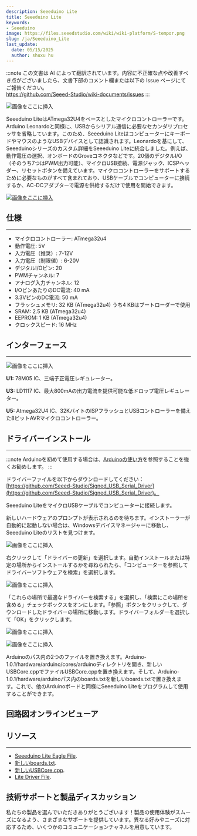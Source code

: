 ```yaml
---
description: Seeeduino Lite
title: Seeeduino Lite
keywords:
- Seeeduino 
image: https://files.seeedstudio.com/wiki/wiki-platform/S-tempor.png
slug: /ja/Seeeduino_Lite
last_update:
  date: 05/15/2025
  author: shuxu hu
---
```

:::note
この文書は AI によって翻訳されています。内容に不正確な点や改善すべき点がございましたら、文書下部のコメント欄または以下の Issue ページにてご報告ください。  
https://github.com/Seeed-Studio/wiki-documents/issues
:::

![画像をここに挿入](https://files.seeedstudio.com/wiki/Seeeduino_Lite/image/400px-Lite_01.jpg)

Seeeduino LiteはATmega32U4をベースとしたマイクロコントローラーです。Arduino Leonardoと同様に、USBからシリアル通信に必要なセカンダリプロセッサを省略しています。このため、Seeeduino LiteはコンピューターにキーボードやマウスのようなUSBデバイスとして認識されます。Leonardoを基にして、Seeeduinoシリーズのカスタム詳細をSeeeduino Liteに統合しました。例えば、動作電圧の選択、オンボードのGroveコネクタなどです。20個のデジタルI/O（そのうち7つはPWM出力可能）、マイクロUSB接続、電源ジャック、ICSPヘッダー、リセットボタンを備えています。マイクロコントローラーをサポートするために必要なものがすべて含まれており、USBケーブルでコンピューターに接続するか、AC-DCアダプターで電源を供給するだけで使用を開始できます。

[![画像をここに挿入](https://files.seeedstudio.com/wiki/Seeed-WiKi/docs/images/300px-Get_One_Now_Banner-ragular.png)](https://www.seeedstudio.com/Seeeduino-Lite-p-1487.html)


## 仕様
---
- マイクロコントローラー: ATmega32u4
- 動作電圧: 5V
- 入力電圧（推奨）: 7-12V
- 入力電圧（制限値）: 6-20V
- デジタルI/Oピン: 20
- PWMチャンネル: 7
- アナログ入力チャンネル: 12
- I/OピンあたりのDC電流: 40 mA
- 3.3VピンのDC電流: 50 mA
- フラッシュメモリ: 32 KB (ATmega32u4) うち4 KBはブートローダーで使用
- SRAM: 2.5 KB (ATmega32u4)
- EEPROM: 1 KB (ATmega32u4)
- クロックスピード: 16 MHz

## インターフェース
---
![画像をここに挿入](https://files.seeedstudio.com/wiki/Seeeduino_Lite/image/Seeeduino_Lite_Intrface_Function.jpg)

**U1:** 78M05 IC、三端子正電圧レギュレーター。

**U3:** LD1117 IC、最大800mAの出力電流を提供可能な低ドロップ電圧レギュレーター。

**U5:** Atmega32U4 IC、32KバイトのISPフラッシュとUSBコントローラーを備えた8ビットAVRマイクロコントローラー。


## ドライバーインストール
---

:::note
    Arduinoを初めて使用する場合は、[Arduinoの使い方](https://wiki.seeedstudio.com/ja/Getting_Started_with_Arduino)を参照することを強くお勧めします。
:::


ドライバーファイルを以下からダウンロードしてください：[https://github.com/Seeed-Studio/Signed_USB_Serial_Driver](https://github.com/Seeed-Studio/Signed_USB_Serial_Driver)。

Seeeduino LiteをマイクロUSBケーブルでコンピューターに接続します。

新しいハードウェアのプロンプトが表示されるのを待ちます。インストーラーが自動的に起動しない場合は、Windowsデバイスマネージャーに移動し、Seeeduino Liteのリストを見つけます。

![画像をここに挿入](https://files.seeedstudio.com/wiki/Seeeduino_Lite/image/Unknow_Device.jpg)

右クリックして「ドライバーの更新」を選択します。自動インストールまたは特定の場所からインストールするかを尋ねられたら、「コンピューターを参照してドライバーソフトウェアを検索」を選択します。

![画像をここに挿入](https://files.seeedstudio.com/wiki/Seeeduino_Lite/image/Update_Driver.jpg)

「これらの場所で最適なドライバーを検索する」を選択し、「検索にこの場所を含める」チェックボックスをオンにします。「参照」ボタンをクリックして、ダウンロードしたドライバーの場所に移動します。ドライバーフォルダーを選択して「OK」をクリックします。

![画像をここに挿入](https://files.seeedstudio.com/wiki/Seeeduino_Lite/image/Browse_Driver_Location.jpg)

![画像をここに挿入](https://files.seeedstudio.com/wiki/Seeeduino_Lite/image/Successfully_Update_Driver.jpg)

Arduinoのパス内の2つのファイルを置き換えます。Arduino-1.0.1/hardware/arduino/cores/arduinoディレクトリを開き、新しいUSBCore.cppでファイルUSBCore.cppを置き換えます。そして、Arduino-1.0.1/hardware/arduinoパス内のboards.txtを新しいboards.txtで置き換えます。これで、他のArduinoボードと同様にSeeeduino Liteをプログラムして使用することができます。



## 回路図オンラインビューア

<div className="altium-ecad-viewer" data-project-src="https://files.seeedstudio.com/wiki/Seeeduino_Lite/resource/Seeeduino_Lite_Eagle_File.zip" style={{borderRadius: '0px 0px 4px 4px', height: 500, borderStyle: 'solid', borderWidth: 1, borderColor: 'rgb(241, 241, 241)', overflow: 'hidden', maxWidth: 1280, maxHeight: 700, boxSizing: 'border-box'}}>
</div>



## リソース
---
- [Seeeduino Lite Eagle File](https://files.seeedstudio.com/wiki/Seeeduino_Lite/resource/Seeeduino_Lite_Eagle_File.zip).
- [新しいboards.txt](https://files.seeedstudio.com/wiki/Seeeduino_Lite/resource/Boards.zip).
- [新しいUSBCore.cpp](https://files.seeedstudio.com/wiki/Seeeduino_Lite/resource/Boards.zip).
- [Lite Driver File](https://files.seeedstudio.com/wiki/Seeeduino_Lite/resource/Signed_USB_Serial_Driver-master.zip).

## 技術サポートと製品ディスカッション

私たちの製品を選んでいただきありがとうございます！製品の使用体験がスムーズになるよう、さまざまなサポートを提供しています。異なる好みやニーズに対応するため、いくつかのコミュニケーションチャネルを用意しています。

<div class="button_tech_support_container">
<a href="https://forum.seeedstudio.com/" class="button_forum"></a> 
<a href="https://www.seeedstudio.com/contacts" class="button_email"></a>
</div>

<div class="button_tech_support_container">
<a href="https://discord.gg/eWkprNDMU7" class="button_discord"></a> 
<a href="https://github.com/Seeed-Studio/wiki-documents/discussions/69" class="button_discussion"></a>
</div>